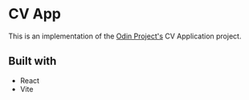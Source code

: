 # CV App

This is an implementation of the [Odin Project's](https://www.theodinproject.com/) CV Application project.

## Built with

- React
- Vite